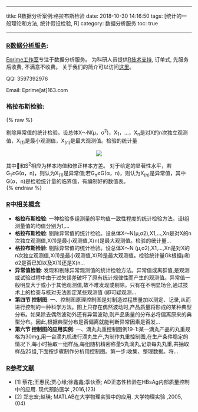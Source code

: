 
---
title: R数据分析案例:格拉布斯检验
date: 2018-10-30 14:16:50
tags: [统计的一般理论和方法, 统计假设检验, R]
category: 数据分析服务
toc: true

---



<span></span>
<!-- more -->

### [R](/tags/R/)[数据分析服务](/categories/数据分析服务/):
[Eprime工作室](http://Eprime.cn/)专注于数据分析服务。
为科研人员提供[R技术支持](http://Eprime.cn/2018/08/18/Eprime工作室R代做服务详情/), 订单式, 先服务后收费, 不满意不收费。
关于我们的简介可以访问[这里](http://Eprime.cn/2018/08/17/关于Eprime工作室/)。

QQ: 3597392976

Email: Eprime[at]163.com



### 格拉布斯检验:

{% raw %}
<div class="p1">剔除异常值的统计检验。设总体X～N(μ，σ<sup>2</sup>)，X<sub>1</sub>，…，X<sub>n</sub>是对X的n次独立观测值，X<sub>(1)</sub>是最小观测值，X<sub>(n)</sub>是最大观测值。检验的统计量<p align="center"><img align="absmiddle" src="/CRFDPIC/R200806043/R200806043.0147.5%5B0ba92422404f%5D.gif"></p>其中<span class="PUC01_E7"></span>和S<sup>2</sup>相应为样本均值和修正样本方差。 对于给定的显著性水平，若G<sub>1</sub>≥G(α，n)，则认为X<sub>(1)</sub>是异常值;若G<sub>n</sub>≥G(α，n)，则认为X<sub>(n)</sub>是异常值，其中G(α，n)是检验统计量的临界值，有编制好的数值表。</div>
{% endraw %}



### [R](/tags/R/)中[相关概念](/categories/数据分析服务)

- **格拉布斯检验**: 一种检验多组测量的平均值一致性程度的统计检验方法。设l组测量值的均值分别为1,...
- **格拉布斯检验**: 剔除异常值的统计检验。设总体X～N(μ,σ2),X1,…,Xn是对X的n次独立观测值,X(1)是最小观测值,X(n)是最大观测值。检验的统计量...
- **格拉布斯检验**: 剔除异常值的统计检验。设总体X～N (μ,σ2),X1,…,Xn是对X的n次独立观测值,X(1)是最小观测值,X(R)是最大观测值。检验统计量Gk根据μ和σ2是否已知以及X(1)还是X(n...
- **异常值检验**: 发现和剔除异常观测值的统计检验方法。异常值或离群值,是观测或试验过程中由于过失误差破坏了原有统计规律性而产生的观测值。异常值一般明显大于或小于其他观测值,故不难发现或剔除。只有在不明显场合,通过技术上的检查与核对无法断定某些观测值 (即可疑观测...
- **第四节 控制图**: 一、控制图原理控制图是对制造过程质量加以测定、记录,从而进行控制的一种科学方法。图上只存在偶然波动时,产品质量将形成的某种典型分布。如果除去偶然波动外还有异常波动,则产品质量的分布必将偏离原来的典型分布。因此,根据典型分布是否偏离就能判断异常因素是否发...
- **第六节 控制图的应用实例**: 一、滴丸丸重控制图例19-1:某一滴丸产品的丸重规格为30mg,用一台滴丸机进行滴丸生产,为制作丸重控制图,在生产条件稳定的情况下,每小时抽取一组样品,每组随机精密称量5丸滴丸,记录每丸丸重,共抽取样品25组,下面按步骤制作分析用控制图。第一步:收集、整理数据。将...


### [R](/tags/R/)[参考文献](/categories/数据分析服务/)

- [1]  蔡花;王惠民;贾心缘;徐鑫鑫;季伙燕; AD正态性检验在HBsAg内部质量控制中的应用. 现代预防医学 ,2016,(23)
- [2]  郑志宏;赵瑛; MATLAB在大学物理实验中的应用. 大学物理实验 ,2005,(04)



